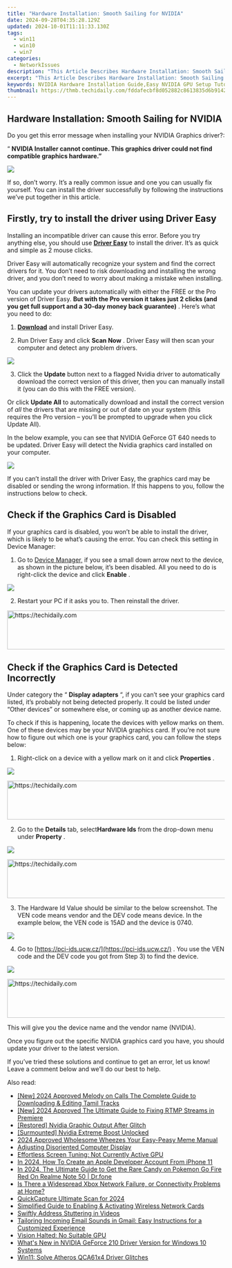 ```yaml
---
title: "Hardware Installation: Smooth Sailing for NVIDIA"
date: 2024-09-28T04:35:28.129Z
updated: 2024-10-01T11:11:33.130Z
tags:
  - win11
  - win10
  - win7
categories:
  - NetworkIssues
description: "This Article Describes Hardware Installation: Smooth Sailing for NVIDIA"
excerpt: "This Article Describes Hardware Installation: Smooth Sailing for NVIDIA"
keywords: NVIDIA Hardware Installation Guide,Easy NVIDIA GPU Setup Tutorial,NVIDIA Hardware Installation Procedures,Installing NVIDIA Drivers and Software,NVIDIA Hardware Compatibility Checklist,Best Practices for Installing NVIDIA GPUs,NVIDIA Hardware Setup Troubleshooting
thumbnail: https://thmb.techidaily.com/fddafecbf8d052882c8613835d6b91422875b8a8af17428f6e6ddf368419a301.jpg
---
```


## Hardware Installation: Smooth Sailing for NVIDIA

 Do you get this error message when installing your NVIDIA Graphics driver?:

“   **NVIDIA Installer cannot continue. This graphics driver could not find compatible graphics hardware.”**

![](https://images.drivereasy.com/wp-content/uploads/2019/08/image-608.png)

 If so, don’t worry. It’s a really common issue and one you can usually fix yourself. You can install the driver successfully by following the instructions we’ve put together in this article.

## Firstly, try to install the driver using Driver Easy

 Installing an incompatible driver can cause this error. Before you try anything else, you should use **[Driver Easy](https://tools.techidaily.com/drivereasy/download/)**  to install the driver.  It’s as quick and simple as 2 mouse clicks.

 Driver Easy will automatically recognize your system and find the correct drivers for it. You don’t need to risk downloading and installing the wrong driver, and you don’t need to worry about making a mistake when installing.

 You can update your drivers automatically with either the FREE or the Pro version of Driver Easy. **But with the Pro version it takes just 2 clicks (and you get full support and a 30-day money back guarantee)** . Here’s what you need to do:

 1) **[Download](https://tools.techidaily.com/drivereasy/download/)**   and install Driver Easy.

 2) Run Driver Easy and click **Scan Now** . Driver Easy will then scan your computer and detect any problem drivers.

![](https://images.drivereasy.com/wp-content/uploads/2019/08/image-606.png)

 3) Click the **Update** button next to a flagged Nvidia driver to automatically download the correct version of this driver, then you can manually install it (you can do this with the FREE version).

 Or click **Update All**  to automatically download and install the correct version of _all_   the drivers that are missing or out of date on your system (this requires the Pro version – you’ll be prompted to upgrade when you click Update All).

 In the below example, you can see that NVIDIA GeForce GT 640 needs to be updated. Driver Easy will detect the Nvidia graphics card installed on your computer.

![](https://images.drivereasy.com/wp-content/uploads/2019/08/image-607.png)

 If you can’t install the driver with Driver Easy, the graphics card may be disabled or sending the wrong information.  If this happens to you, follow the instructions below to check.

## **Check if the Graphics Card is Disabled**

 If your graphics card is disabled, you won’t be able to install the driver, which is likely to be what’s causing the error. You can check this setting in Device Manager:

 1) Go to [Device Manager,](https://tools.techidaily.com/drivereasy/download/)  if you see a small down arrow next to the device, as shown in the picture below, it’s been disabled. All you need to do is right-click the device and click **Enable** .

![](https://images.drivereasy.com/wp-content/uploads/2016/11/img_581c50591ccf5.png)

2) Restart your PC if it asks you to. Then reinstall the driver.

<!-- affiliate ads begin -->
<a href="https://unicoeye.pxf.io/c/5597632/2134490/18498" target="_top" id="2134490">
  <img src="//a.impactradius-go.com/display-ad/18498-2134490" border="0" alt="https://techidaily.com" width="728" height="90"/>
</a>
<img height="0" width="0" src="https://unicoeye.pxf.io/i/5597632/2134490/18498" style="position:absolute;visibility:hidden;" border="0" />
<!-- affiliate ads end -->

## **Check if the Graphics Card is Detected Incorrectly**

 Under category the “ **Display adapters**  “, if you can’t see your graphics card listed, it’s probably not being detected properly. It could be listed under “Other devices” or somewhere else, or coming up as another device name.

 To check if this is happening, locate the devices with yellow marks on them. One of these devices may be your NVIDIA graphics card. If you’re not sure how to figure out which one is your graphics card, you can follow the steps below:

 1) Right-click on a device with a yellow mark on it and click **Properties** .

![](https://images.drivereasy.com/wp-content/uploads/2016/11/img_581c568d597b7.png)

<!-- affiliate ads begin -->
<a href="https://appsumo.8odi.net/c/5597632/2037475/7443" target="_top" id="2037475">
  <img src="//a.impactradius-go.com/display-ad/7443-2037475" border="0" alt="https://techidaily.com" width="728" height="90"/>
</a>
<img height="0" width="0" src="https://appsumo.8odi.net/i/5597632/2037475/7443" style="position:absolute;visibility:hidden;" border="0" />
<!-- affiliate ads end -->

 2) Go to the **Details** tab, select**Hardware Ids** from the drop-down menu under **Property** .

![](https://images.drivereasy.com/wp-content/uploads/2016/07/img_5785de836c928.png)

<!-- affiliate ads begin -->
<a href="https://appsumo.8odi.net/c/5597632/2075476/7443" target="_top" id="2075476">
  <img src="//a.impactradius-go.com/display-ad/7443-2075476" border="0" alt="https://techidaily.com" width="728" height="90"/>
</a>
<img height="0" width="0" src="https://appsumo.8odi.net/i/5597632/2075476/7443" style="position:absolute;visibility:hidden;" border="0" />
<!-- affiliate ads end -->

 3) The Hardware Id Value should be similar to the below screenshot. The VEN code means vendor and the DEV code means device. In the example below, the VEN code is 15AD and the device is 0740.

![](https://images.drivereasy.com/wp-content/uploads/2016/07/img_5785df1376590.png)

 4) Go to [https://pci-ids.ucw.cz/](https://pci-ids.ucw.cz/) . You use the VEN code and the DEV code you got from Step 3) to find the device.

![](https://images.drivereasy.com/wp-content/uploads/2018/07/img_5b56e6603c4e9.jpg)

<!-- affiliate ads begin -->
<a href="https://unicoeye.pxf.io/c/5597632/2134240/18498" target="_top" id="2134240">
  <img src="//a.impactradius-go.com/display-ad/18498-2134240" border="0" alt="https://techidaily.com" width="540" height="90"/>
</a>
<img height="0" width="0" src="https://unicoeye.pxf.io/i/5597632/2134240/18498" style="position:absolute;visibility:hidden;" border="0" />
<!-- affiliate ads end -->

 This will give you the device name and the vendor name (NVIDIA).

 Once you figure out the specific NVIDIA graphics card you have, you should update your driver to the latest version.

 If you’ve tried these solutions and continue to get an error, let us know! Leave a comment below and we’ll do our best to help.

<ins class="adsbygoogle"
     style="display:block"
     data-ad-format="autorelaxed"
     data-ad-client="ca-pub-7571918770474297"
     data-ad-slot="1223367746"></ins>

<ins class="adsbygoogle"
     style="display:block"
     data-ad-client="ca-pub-7571918770474297"
     data-ad-slot="8358498916"
     data-ad-format="auto"
     data-full-width-responsive="true"></ins>

<span class="atpl-alsoreadstyle">Also read:</span>
<div><ul>
<li><a href="https://fox-direct.techidaily.com/new-2024-approved-melody-on-calls-the-complete-guide-to-downloading-and-editing-tamil-tracks/"><u>[New] 2024 Approved Melody on Calls The Complete Guide to Downloading & Editing Tamil Tracks</u></a></li>
<li><a href="https://fox-http.techidaily.com/new-2024-approved-the-ultimate-guide-to-fixing-rtmp-streams-in-premiere/"><u>[New] 2024 Approved The Ultimate Guide to Fixing RTMP Streams in Premiere</u></a></li>
<li><a href="https://network-issues.techidaily.com/restored-nvidia-graphic-output-after-glitch/"><u>[Restored] Nvidia Graphic Output After Glitch</u></a></li>
<li><a href="https://network-issues.techidaily.com/surmounted-nvidia-extreme-boost-unlocked/"><u>[Surmounted] Nvidia Extreme Boost Unlocked</u></a></li>
<li><a href="https://article-tips.techidaily.com/2024-approved-wholesome-wheezes-your-easy-peasy-meme-manual/"><u>2024 Approved Wholesome Wheezes Your Easy-Peasy Meme Manual</u></a></li>
<li><a href="https://network-issues.techidaily.com/adjusting-disoriented-computer-display/"><u>Adjusting Disoriented Computer Display</u></a></li>
<li><a href="https://network-issues.techidaily.com/effortless-screen-tuning-not-currently-active-gpu/"><u>Effortless Screen Tuning: Not Currently Active GPU</u></a></li>
<li><a href="https://apple-account.techidaily.com/in-2024-how-to-create-an-apple-developer-account-from-iphone-11-by-drfone-ios/"><u>In 2024, How To Create an Apple Developer Account From iPhone 11</u></a></li>
<li><a href="https://pokemon-go-android.techidaily.com/in-2024-the-ultimate-guide-to-get-the-rare-candy-on-pokemon-go-fire-red-on-realme-note-50-drfone-by-drfone-virtual-android/"><u>In 2024, The Ultimate Guide to Get the Rare Candy on Pokemon Go Fire Red On Realme Note 50 | Dr.fone</u></a></li>
<li><a href="https://technical-tips.techidaily.com/is-there-a-widespread-xbox-network-failure-or-connectivity-problems-at-home/"><u>Is There a Widespread Xbox Network Failure, or Connectivity Problems at Home?</u></a></li>
<li><a href="https://screen-activity-recording.techidaily.com/quickcapture-ultimate-scan-for-2024/"><u>QuickCapture Ultimate Scan for 2024</u></a></li>
<li><a href="https://network-issues.techidaily.com/simplified-guide-to-enabling-and-activating-wireless-network-cards/"><u>Simplified Guide to Enabling & Activating Wireless Network Cards</u></a></li>
<li><a href="https://network-issues.techidaily.com/swiftly-address-stuttering-in-videos/"><u>Swiftly Address Stuttering in Videos</u></a></li>
<li><a href="https://technical-tips.techidaily.com/tailoring-incoming-email-sounds-in-gmail-easy-instructions-for-a-customized-experience/"><u>Tailoring Incoming Email Sounds in Gmail: Easy Instructions for a Customized Experience</u></a></li>
<li><a href="https://network-issues.techidaily.com/vision-halted-no-suitable-gpu/"><u>Vision Halted: No Suitable GPU</u></a></li>
<li><a href="https://hardware-updates.techidaily.com/whats-new-in-nvidia-geforce-210-driver-version-for-windows-10-systems/"><u>What's New in NVIDIA GeForce 210 Driver Version for Windows 10 Systems</u></a></li>
<li><a href="https://network-issues.techidaily.com/win11-solve-atheros-qca61x4-driver-glitches/"><u>Win11: Solve Atheros QCA61x4 Driver Glitches</u></a></li>
</ul></div>

